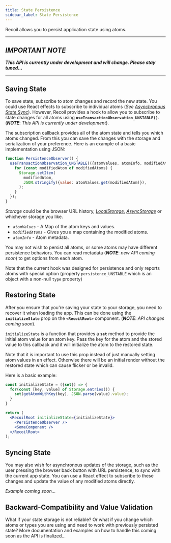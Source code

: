 ```yaml
---
title: State Persistence
sidebar_label: State Persistence
---
```


Recoil allows you to persist application state using atoms.

----
## *IMPORTANT NOTE*
***This API is currently under development and will change.  Please stay tuned...***

----

## Saving State

To save state, subscribe to atom changes and record the new state.  You could use React effects to subscribe to individual atoms (*See [Asynchronous State Sync](asynchronous-state-sync)*).  However, Recoil provides a hook to allow you to subscribe to state changes for all atoms using **`useTransactionObservation_UNSTABLE()`**.  (***NOTE***: *This API is currently under development*).

The subscription callback provides all of the atom state and tells you which atoms changed.  From this you can save the changes with the storage and serialization of your preference.  Here is an example of a basic implementation using JSON:

```jsx
function PersistenceObserver() {
  useTransactionObservation_UNSTABLE(({atomValues, atomInfo, modifiedAtoms}) => {
    for (const modifiedAtom of modifiedAtoms) {
      Storage.setItem(
        modifiedAtom,
        JSON.stringify({value: atomValues.get(modifiedAtom)}),
      );
    }
  });
}
```

*Storage* could be the browser URL history, [*LocalStorage*](https://developer.mozilla.org/en-US/docs/Web/API/Window/localStorage), *[AsyncStorage](https://github.com/react-native-community/react-native-async-storage)* or whichever storage you like.

* *`atomValues`* - A Map of the atom keys and values.
* *`modifiedAtoms`* - Gives you a map containing the modified atoms.
* *`atomInfo`* - Atom metadata.

You may not wish to persist all atoms, or some atoms may have different persistence behaviors.  You can read metadata (***NOTE***: *new API coming soon*) to get options from each atom.

Note that the current hook was designed for persistence and only reports atoms with special option (property `persistence_UNSTABLE` which is an object with a non-null `type` property)

## Restoring State

After you ensure that you're saving your state to your storage, you need to recover it when loading the app.  This can be done using the **`initializeState`** prop on the **`<RecoilRoot>`** component. (***NOTE***: *API changes coming soon*).

`initializeState` is a function that provides a **`set`** method to provide the initial atom value for an atom key.
Pass the key for the atom and the stored value to this callback and it will initialize the atom to the restored state.

Note that it is important to use this prop instead of just manually setting atom values in an effect.  Otherwise there will be an initial render without the restored state which can cause flicker or be invalid.

Here is a basic example:

```jsx
const initializeState = ({set}) => {
  for(const [key, value] of Storage.entries()) {
    set(getAtomWithKey(key), JSON.parse(value).value);
  }
}

return (
  <RecoilRoot initializeState={initializeState}>
    <PersistenceObserver />
    <SomeComponent />
  </RecoilRoot>
);
```

## Syncing State

You may also wish for asynchronous updates of the storage, such as the user pressing the browser back button with URL persistence, to sync with the current app state.  You can use a React effect to subscribe to these changes and update the value of any modified atoms directly.

*Example coming soon...*

## Backward-Compatibility and Value Validation

What if your state storage is not reliable?  Or what if you change which atoms or types you are using and need to work with previously persisted state?  More documentation and examples on how to handle this coming soon as the API is finalized...